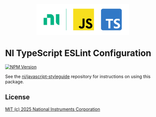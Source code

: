 <div align="center">
    <div>
        <!-- Load images from raw.githubusercontent.com to enable image rendering when viewed from npmjs.com -->
        <img src="https://raw.githubusercontent.com/ni/javascript-styleguide/HEAD/docs/logo.svg" alt="JavaScript, TypeScript, and NI logo" width="300" height="100">
    </div>
</div>

# NI TypeScript ESLint Configuration

[![NPM Version](https://img.shields.io/npm/v/@ni/eslint-config-typescript.svg)](https://www.npmjs.com/package/@ni/eslint-config-typescript)

See the [ni/javascript-styleguide](https://github.com/ni/javascript-styleguide#readme) repository for instructions on using this package.

## License

[MIT (c) 2025 National Instruments Corporation](./LICENSE)

